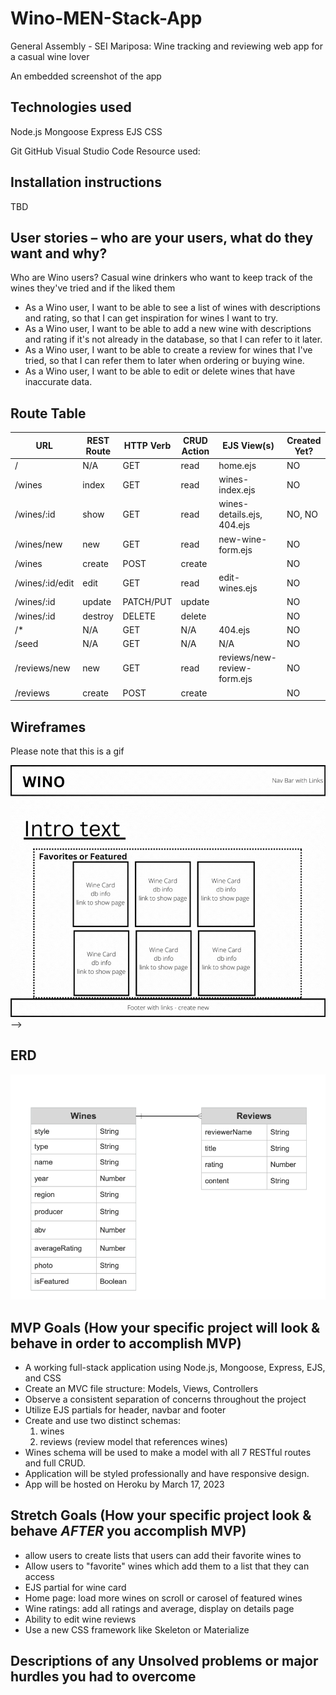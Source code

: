 # Wino-MEN-Stack-App
General Assembly - SEI Mariposa: Wine tracking and reviewing web app for a casual wine lover

An embedded screenshot of the app

## Technologies used
Node.js
Mongoose 
Express 
EJS
CSS
<!-- CSS framework: Bootstap -->
Git GitHub
Visual Studio Code
Resource used: 


## Installation instructions
TBD
<!-- Clone respository or download html, css and html files and images folder. 
Open html file with local server (VS code Live Preview) to view the page in the browser. Navigate between the html pages using the navigation bar at the top of the website.  -->

## User stories – who are your users, what do they want and why?
Who are Wino users?
 Casual wine drinkers who want to keep track of the wines they've tried and if the liked them
- As a Wino user, I want to be able to see a list of wines with descriptions and rating, so that I can get inspiration for wines I want to try.
- As a Wino user, I want to be able to add a new wine with descriptions and rating if it's not already in the database, so that I can refer to it later.
- As a Wino user, I want to be able to create a review for wines that I've tried, so that I can refer them to later when ordering or buying wine.
- As a Wino user, I want to be able to edit or delete wines that have inaccurate data.


## Route Table

|       **URL**       | **REST Route** | **HTTP Verb** | **CRUD Action** |   **EJS View(s)**             | **Created Yet?**  |
| ------------------- | -------------- | ------------- | --------------- | ----------------------------- | ----------------- |
| /                   | N/A            | GET           | read            | home.ejs                      | NO                |
| /wines              | index          | GET           | read            | wines-index.ejs               | NO                |
| /wines/:id          | show           | GET           | read            | wines-details.ejs, 404.ejs    | NO, NO            |
| /wines/new          | new            | GET           | read            | new-wine-form.ejs             | NO                |
| /wines              | create         | POST          | create          |                               | NO                |
| /wines/:id/edit     | edit           | GET           | read            | edit-wines.ejs                | NO                |
| /wines/:id          | update         | PATCH/PUT     | update          |                               | NO                |
| /wines/:id          | destroy        | DELETE        | delete          |                               | NO                |
| /*                  | N/A            | GET           | N/A             | 404.ejs                       | NO                |
| /seed               | N/A            | GET           | N/A             | N/A                           | NO                |
| /reviews/new        | new            | GET           | read            | reviews/new-review-form.ejs   | NO                |
| /reviews            | create         | POST          | create          |                               | NO                |

## Wireframes 
 Please note that this is a gif

![alt text](Wireframes-ERD/Wino%20Wireframe.gif "Wireframe 1") -->

## ERD
![alt text](Wireframes-ERD/Wino%20ERD.png "Wireframe 1")

## MVP Goals (How your specific project will look & behave in order to accomplish MVP)
- A working full-stack application using Node.js, Mongoose, Express, EJS, and CSS 
- Create an MVC file structure: Models, Views, Controllers
- Observe a consistent separation of concerns throughout the project
- Utilize EJS partials for header, navbar and footer 
- Create and use two distinct schemas:
    1. wines
    2. reviews (review model that references wines)
- Wines schema will be used to make a model with all 7 RESTful routes and full CRUD.
- Application will be styled professionally and have responsive design.
- App will be hosted on Heroku by March 17, 2023


## Stretch Goals (How your specific project look & behave *AFTER* you accomplish MVP)
- allow users to create lists that users can add their favorite wines to
- Allow users to "favorite" wines which add them to a list that they can access
- EJS partial for wine card
- Home page: load more wines on scroll or carosel of featured wines 
- Wine ratings: add all ratings and average, display on details page
- Ability to edit wine reviews 
- Use a new CSS framework like Skeleton or Materialize

 ## Descriptions of any Unsolved problems or major hurdles you had to overcome
